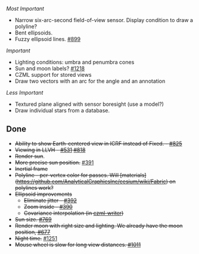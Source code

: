 *Most Important*

* Narrow six-arc-second field-of-view sensor.  Display condition to draw a polyline?
* Bent ellipsoids.
* Fuzzy ellipsoid lines.  [#899](https://github.com/AnalyticalGraphicsInc/cesium/issues/899)

*Important*

* Lighting conditions: umbra and penumbra cones
* Sun and moon labels? [#1218](https://github.com/AnalyticalGraphicsInc/cesium/issues/1218)
* CZML support for stored views
* Draw two vectors with an arc for the angle and an annotation

*Less Important*

* Textured plane aligned with sensor boresight (use a model?)
* Draw individual stars from a database.

## Done
* ~~Ability to show Earth-centered view in ICRF instead of Fixed. - [#825](https://github.com/AnalyticalGraphicsInc/cesium/issues/825)~~
* ~~Viewing in LLVH - [#531](https://github.com/AnalyticalGraphicsInc/cesium/issues/531) [#818](https://github.com/AnalyticalGraphicsInc/cesium/issues/818)~~
* ~~Render sun~~.
* ~~More precise sun position.~~ [#391](https://github.com/AnalyticalGraphicsInc/cesium/issues/391)
* ~~Inertial frame~~
* ~~Polyline - per-vertex color for passes.  Will [materials] (https://github.com/AnalyticalGraphicsInc/cesium/wiki/Fabric) on polylines work?~~
* ~~Ellipsoid improvements~~
   * ~~Eliminate jitter - [#392](https://github.com/AnalyticalGraphicsInc/cesium/issues/392)~~
   * ~~Zoom inside - [#390](https://github.com/AnalyticalGraphicsInc/cesium/issues/390)~~
   * ~~Covariance interpolation (in [czml-writer](https://github.com/AnalyticalGraphicsInc/czml-writer))~~
* ~~Sun size. [#769](https://github.com/AnalyticalGraphicsInc/cesium/issues/769)~~
* ~~Render moon with right size and lighting.  We already have the moon position, [#677](https://github.com/AnalyticalGraphicsInc/cesium/pull/677)~~
* ~~Night time.~~ [#1251](https://github.com/AnalyticalGraphicsInc/cesium/pull/1251)
* ~~Mouse wheel is slow for long view distances. [#1011](https://github.com/AnalyticalGraphicsInc/cesium/issues/1011)~~
